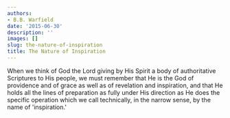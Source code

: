 ```yaml
---
authors:
- B.B. Warfield
date: '2015-06-30'
description: ''
images: []
slug: the-nature-of-inspiration
title: The Nature of Inspiration
---
```


When we think of God the Lord giving by His Spirit a body of authoritative Scriptures to His people, we must remember that He is the God of providence and of grace as well as of revelation and inspiration, and that He holds all the lines of preparation as fully under His direction as He does the specific operation which we call technically, in the narrow sense, by the name of 'inspiration.'